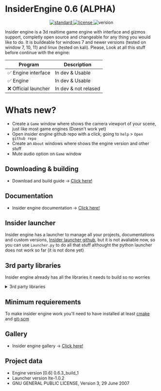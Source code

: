 # InsiderEngine 0.6 (ALPHA)
<p align="center">
  <a href="https://en.wikipedia.org/wiki/C%2B%2B11">
    <img src="https://img.shields.io/badge/C%2B%2B-11-blue.svg" alt="standard"/>
  </a>
  <a href="https://github.com/AlmartDev/InsiderEngine/blob/main/LICENSE.md">
    <img src="https://img.shields.io/badge/License-GNU-yellow.svg" alt="license"/>
  </a>
  <img src="https://img.shields.io/badge/version-0.6-blue.svg?cacheSeconds=2592000" alt="version"/>
</p>

Insider engine is a 3d realtime game engine with interface and gizmos support, completly open source and changeable for any thing you would like to do. It is buildeable for windows 7 and newer versions (tested on window 7, 10, 11) and linux (tested on kali).
Please, Look at all this stuff before continue with the engine:

| Program | Description |
| --- | --- |
| :white_check_mark: Engine interface | In dev & Usable |
| :white_check_mark: Engine | In dev & Usable |
| :x: Official launcher | In dev & not relased |

# Whats new?
- Create a ```Game``` window where shows the camera viewport of your scene, just like most game engines (Doesn't work yet)
- Open insider engine github repo with a click, going to ```help``` > ```Open github repo```
- Create an ```About``` windows where shows the engine version and other stuff
- Mute audio option on ```Game``` window

## Downloading & building
- Download and build guide -> [Click here!](https://github.com/AlmartDev/InsiderEngine/wiki/Downloading-and-building)

## Documentation
- Insider engine documentation -> [Click here!](https://github.com/AlmartDev/InsiderEngine/wiki/Documentation)

## Insider launcher 
Insider engine has a launcher to manage all your projects, documentations and custom versions,
[Insider launcher github](https://github.com/AlmartDev/InsiderLauncher),
but it is not avaliable now, so you can use ```Launcher.py``` to do all that stuff
althought the python launcher does not work so far (it is not done yet)

## 3rd party libraries
Insider engine already has all the libraries it needs to build so no worries

<details><summary>3rd party libraries</summary>
<p>

- assimp
- SDL2
- OpenAL
- ImGui (gizmos)
- ImGui 
- SimpleIni
- bullet (physics)
- glm
- GLEW
- spdlog

</p>
</details>

## Minimum requierements
To make insider engine work you'll need to have installed at least [cmake](https://cmake.org/download/) and [git-scm](https://git-scm.com/downloads)

## Gallery
- Insider engine gallery -> [Click here!](https://github.com/AlmartDev/InsiderEngine/wiki/Gallery)

## Project data
- Engine version [0.6] 0.6.3_build_1
- Launcher version lte-1.0.2
- GNU GENERAL PUBLIC LICENSE, Version 3, 29 June 2007
